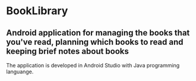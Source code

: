 # BookLibrary
## Android application for managing the books that you've read, planning which books to read and keeping brief notes about books

The application is developed in Android Studio with Java programming languange.
